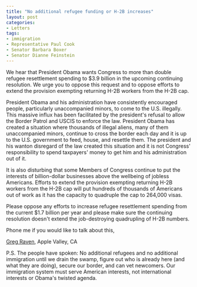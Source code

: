 ```yaml
---
title: "No additional refugee funding or H-2B increases"
layout: post
categories:
- Letters
tags:
- immigration
- Representative Paul Cook
- Senator Barbara Boxer
- Senator Dianne Feinstein
---
```


We hear that President Obama wants Congress to more than double refugee resettlement spending to $3.9 billion in the upcoming continuing resolution. We urge you to oppose this request and to oppose efforts to extend the provision exempting returning H-2B workers from the H-2B cap.

President Obama and his administration have consistently encouraged people, particularly unaccompanied minors, to come to the U.S. illegally. This massive influx has been facilitated by the president's refusal to allow the Border Patrol and USCIS to enforce the law. President Obama has created a situation where thousands of illegal aliens, many of them unaccompanied minors, continue to cross the border each day and it is up to the U.S. government to feed, house, and resettle them. The president and his wanton disregard of the law created this situation and it is not Congress' responsibility to spend taxpayers' money to get him and his administration out of it.

It is also disturbing that some Members of Congress continue to put the interests of billion-dollar businesses above the wellbeing of jobless Americans. Efforts to extend the provision exempting returning H-2B workers from the H-2B cap will put hundreds of thousands of Americans out of work as it has the capacity to quadruple the cap to 264,000 visas.

Please oppose any efforts to increase refugee resettlement spending from the current $1.7 billion per year and please make sure the continuing resolution doesn't extend the job-destroying quadrupling of H-2B numbers.

Phone me if you would like to talk about this,

[Greg Raven](https://www.gregraven.org), Apple Valley, CA

P.S. The people have spoken: No additional refugees and no additional immigration until we drain the swamp, figure out who is already here (and what they are doing), secure our border, and can vet newcomers. Our immigration system must serve American interests, not international interests or Obama's twisted agenda.